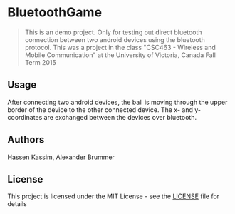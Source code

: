 # BluetoothGame

> This is an demo project. Only for testing out direct bluetooth connection between two android devices using the bluetooth protocol. This was a project in the class "CSC463 - Wireless and Mobile Communication" at the University of Victoria, Canada
Fall Term 2015

## Usage

After connecting two android devices, the ball is moving through the upper border of the device to the other connected device. The x- and y-coordinates are exchanged between the devices over bluetooth.


## Authors

Hassen Kassim, Alexander Brummer

## License

This project is licensed under the MIT License - see the [LICENSE](LICENSE) file for details





